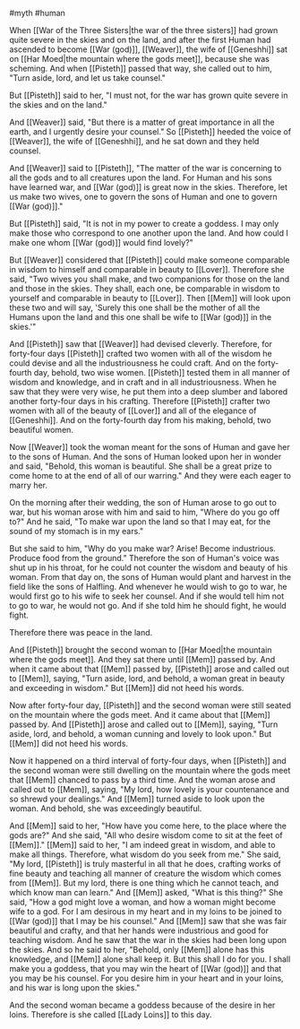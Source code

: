 #myth #human 

When [[War of the Three Sisters|the war of the three sisters]] had grown quite severe in the skies and on the land, and after the first Human had ascended to become [[War (god)]], [[Weaver]], the wife of [[Geneshhi]] sat on [[Har Moed|the mountain where the gods meet]], because she was scheming. And when [[Pisteth]] passed that way, she called out to him, "Turn aside, lord, and let us take counsel."

But [[Pisteth]] said to her, "I must not, for the war has grown quite severe in the skies and on the land."

And [[Weaver]] said, "But there is a matter of great importance in all the earth, and I urgently desire your counsel." So [[Pisteth]] heeded the voice of [[Weaver]], the wife of [[Geneshhi]], and he sat down and they held counsel.

And [[Weaver]] said to [[Pisteth]], "The matter of the war is concerning to all the gods and to all creatures upon the land. For Human and his sons have learned war, and [[War (god)]] is great now in the skies. Therefore, let us make two wives, one to govern the sons of Human and one to govern [[War (god)]]."

But [[Pisteth]] said, "It is not in my power to create a goddess. I may only make those who correspond to one another upon the land. And how could I make one whom [[War (god)]] would find lovely?"

But [[Weaver]] considered that [[Pisteth]] could make someone comparable in wisdom to himself and comparable in beauty to [[Lover]].  Therefore she said, "Two wives you shall make, and two companions for those on the land and those in the skies. They shall, each one, be comparable in wisdom to yourself and comparable in beauty to [[Lover]]. Then [[Mem]] will look upon these two and will say, 'Surely this one shall be the mother of all the Humans upon the land and this one shall be wife to [[War (god)]] in the skies.'"

And [[Pisteth]] saw that [[Weaver]] had devised cleverly. Therefore, for forty-four days [[Pisteth]] crafted two women with all of the wisdom he could devise and all the industriousness he could craft. And on the forty-fourth day, behold, two wise women. [[Pisteth]] tested them in all manner of wisdom and knowledge, and in craft and in all industriousness. When he saw that they were very wise, he put them into a deep slumber and labored another forty-four days in his crafting. Therefore [[Pisteth]] crafter two women with all of the beauty of [[Lover]] and all of the elegance of [[Geneshhi]]. And on the forty-fourth day from his making, behold, two beautiful women. 

Now [[Weaver]] took the woman meant for the sons of Human and gave her to the sons of Human. And the sons of Human looked upon her in wonder and said, "Behold, this woman is beautiful. She shall be a great prize to come home to at the end of all of our warring." And they were each eager to marry her.

On the morning after their wedding, the son of Human arose to go out to war, but his woman arose with him and said to him, "Where do you go off to?" And he said, "To make war upon the land so that I may eat, for the sound of my stomach is in my ears."

But she said to him, "Why do you make war? Arise! Become industrious. Produce food from the ground." Therefore the son of Human's voice was shut up in his throat, for he could not counter the wisdom and beauty of his woman. From that day on, the sons of Human would plant and harvest in the field like the sons of Halfling. And whenever he would wish to go to war, he would first go to his wife to seek her counsel. And if she would tell him not to go to war, he would not go. And if she told him he should fight, he would fight.

Therefore there was peace in the land.

And [[Pisteth]] brought the second woman to [[Har Moed|the mountain where the gods meet]]. And they sat there until [[Mem]] passed by. And when it came about that [[Mem]] passed by, [[Pisteth]] arose and called out to [[Mem]], saying, "Turn aside, lord, and behold, a woman great in beauty and exceeding in wisdom." But [[Mem]] did not heed his words.

Now after forty-four day, [[Pisteth]] and the second woman were still seated on the mountain where the gods meet. And it came about that [[Mem]] passed by. And [[Pisteth]] arose and called out to [[Mem]], saying, "Turn aside, lord, and behold, a woman cunning and lovely to look upon." But [[Mem]] did not heed his words.

Now it happened on a third interval of forty-four days, when [[Pisteth]] and the second woman were still dwelling on the mountain where the gods meet that [[Mem]] chanced to pass by a third time. And the woman arose and called out to [[Mem]], saying, "My lord, how lovely is your countenance and so shrewd your dealings." And [[Mem]] turned aside to look upon the woman. And behold, she was exceedingly beautiful.

And [[Mem]] said to her, "How have you come here, to the place where the gods are?" 
And she said, "All who desire wisdom come to sit at the feet of [[Mem]]." 
[[Mem]] said to her, "I am indeed great in wisdom, and able to make all things. Therefore, what wisdom do you seek from me."
She said, "My lord, [[Pisteth]] is truly masterful in all that he does, crafting works of fine beauty and teaching all manner of creature the wisdom which comes from [[Mem]]. But my lord, there is one thing which he cannot teach, and which know man can learn."
And [[Mem]] asked, "What is this thing?"
She said, "How a god might love a woman, and how a woman might become wife to a god. For I am desirous in my heart and in my loins to be joined to [[War (god)]] that I may be his counsel."
And [[Mem]] saw that she was fair beautiful and crafty, and that her hands were industrious and good for teaching wisdom. And he saw that the war in the skies had been long upon the skies. And so he said to her, "Behold, only [[Mem]] alone has this knowledge, and [[Mem]] alone shall keep it. But this shall I do for you. I shall make you a goddess, that you may win the heart of [[War (god)]] and that you may be his counsel. For you desire him in your heart and in your loins, and his war is long upon the skies."

And the second woman became a goddess because of the desire in her loins. Therefore is she called [[Lady Loins]] to this day.